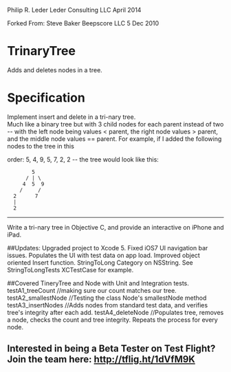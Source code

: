 Philip R. Leder Leder Consulting LLC April 2014

Forked From:
Steve Baker Beepscore LLC 5 Dec 2010

# TrinaryTree
Adds and deletes nodes in a tree.

# Specification
Implement insert and delete in a tri-nary tree.  
Much like a binary tree but with 3 child nodes for each parent instead of two -- with the left node being values < parent, the right node values > parent, and the middle node values == parent.  For example, if I added the following nodes to the tree in this

order:  5, 4, 9, 5, 7, 2, 2 --  the tree would look like this:

            5
          / | \
         4  5  9
        /     /
      2      7
      |
      2

---
Write a tri-nary tree in Objective C, and provide an interactive on iPhone and iPad.

##Updates:
    Upgraded project to Xcode 5.
    Fixed iOS7 UI navigation bar issues.
    Populates the UI with test data on app load.
    Improved object oriented Insert function.
    StringToLong Category on NSString.  See StringToLongTests XCTestCase for example.

##Covered TineryTree and Node with Unit and Integration tests.
    testA1_treeCount     //making sure our count matches our tree.
    testA2_smallestNode  //Testing the class Node's smallestNode method
    testA3_insertNodes   //Adds nodes from standard test data, and verifies tree's integrity after each add.
    testA4_deleteNode    //Populates tree, removes a node, checks the count and tree integrity.  Repeats the process for every node.
    
## Interested in being a Beta Tester on Test Flight?  Join the team here: http://tflig.ht/1dVfM9K